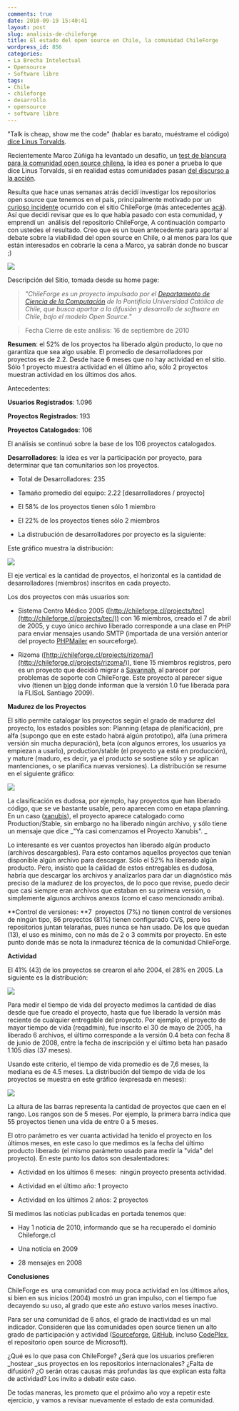 ```yaml
---
comments: true
date: 2010-09-19 15:40:41
layout: post
slug: analisis-de-chileforge
title: El estado del open source en Chile, la comunidad ChileForge
wordpress_id: 856
categories:
- La Brecha Intelectual
- Opensource
- Software libre
tags:
- Chile
- chileforge
- desarrollo
- opensource
- software libre
---
```








"Talk is cheap, show me the code" (hablar es barato, muéstrame el código) [dice Linus Torvalds](http://lkml.org/lkml/2000/8/25/132).




Recientemente Marco Zúñiga ha levantado un desafío, un [test de blancura para la comunidad open source chilena](http://blog.maz.cl/2010/09/test-acido.html), la idea es poner a prueba lo que dice Linus Torvalds, si en realidad estas comunidades pasan [del discurso a la acción](http://www.lnds.net/blog/2010/09/%C2%A1lo-que-cuenta-es-la-accion-no-las-palabras.html).




Resulta que hace unas semanas atrás decidí investigar los repositorios open source que tenemos en el país, principalmente motivado por un [curioso incidente](http://groups.google.com/group/liberaciondigital/browse_thread/thread/bc1398b6f9524682/?pli=1) ocurrido con el sitio ChileForge (más antecedentes [acá](http://www.malware.cl/?p=7364)). Así que decidí revisar que es lo que había pasado con esta comunidad, y emprendí un  análisis del repositorio ChileForge, A continuación comparto con ustedes el resultado. Creo que es un buen antecedente para aportar al debate sobre la viabilidad del open source en Chile, o al menos para los que están interesados en cobrarle la cena a Marco, ya sabrán donde no buscar ;)




[![](http://www.lnds.net/blog/wp-content/uploads/2010/09/chileforge.gif)](http://www.lnds.net/blog/wp-content/uploads/2010/09/chileforge.gif)




Descripción del Sitio, tomada desde su home page:





> _"ChileForge es un proyecto impulsado por el _[_Departamento de Ciencia de la Computación_](http://www.dcc.puc.cl/)_ de la Pontificia Universidad Católica de Chile, que busca aportar a la difusión y desarrollo de software en Chile, bajo el modelo Open Source."_




> Fecha Cierre de este análisis: 16 de septiembre de 2010

**Resumen**: el 52% de los proyectos ha liberado algún producto, lo que no garantiza que sea algo usable. El promedio de desarrolladores por proyectos es de 2.2. Desde hace 6 meses que no hay actividad en el sitio. Sólo 1 proyecto muestra actividad en el último año, sólo 2 proyectos muestran actividad en los últimos dos años.

Antecedentes:

**Usuarios Registrados**: 1.096

**Proyectos Registrados**: 193

**Proyectos Catalogados**: 106




El análisis se continuó sobre la base de los 106 proyectos catalogados.




**Desarrolladores**: la idea es ver la participación por proyecto, para determinar que tan comunitarios son los proyectos.






	
  * Total de Desarrolladores: 235

	
  * Tamaño promedio del equipo: 2.22 [desarrolladores / proyecto]

	
  * El 58% de los proyectos tienen sólo 1 miembro

	
  * El 22% de los proyectos tienes sólo 2 miembros

	
  * La distrubución de desarrolladores por proyecto es la siguiente:


Este gráfico muestra la distribución:

[![](http://www.lnds.net/blog/wp-content/uploads/2010/09/dist-desarrolladores-chileforge1.png)](http://www.lnds.net/blog/wp-content/uploads/2010/09/dist-desarrolladores-chileforge1.png)

El eje vertical es la cantidad de proyectos, el horizontal es la cantidad de desarrolladores (miembros) inscritos en cada proyecto.

Los dos proyectos con más usuarios son:



	
  * Sistema Centro Médico 2005 ([http://chileforge.cl/projects/tec](http://chileforge.cl/projects/tec/)) con 16 miembros, creado el 7 de abril de 2005, y cuyo único archivo liberado corresponde a una clase en PHP para enviar mensajes usando SMTP (importada de una versión anterior del proyecto [PHPMailer](http://sourceforge.net/projects/phpmailer/) en sourceforge).

	
  * Rizoma ([http://chileforge.cl/projects/rizoma/](http://chileforge.cl/projects/rizoma/)), tiene 15 miembros registros, pero es un proyecto que decidió migrar a [Savannah](http://savannah.nongnu.org/p/rizoma), al parecer por problemas de soporte con ChileForge. Este proyecto al parecer sigue vivo (tienen un [blog](http://www.rizoma.cl) donde informan que la versión 1.0 fue liberada para la FLISoL Santiago 2009).


**Madurez de los Proyectos**

El sitio permite catalogar los proyectos según el grado de madurez del proyecto, los estados posibles son: Planning (etapa de planificación), pre alfa (supongo que en este estado habrá algún prototipo), alfa (una primera versión sin mucha depuración), beta (con algunos errores, los usuarios ya empiezan a usarlo), production/stable (el proyecto ya está en producción), y mature (maduro, es decir, ya el producto se sostiene sólo y se aplican mantenciones, o se planifica nuevas versiones). La distribución se resume en el siguiente gráfico:

[![](http://www.lnds.net/blog/wp-content/uploads/2010/09/dist-estado-proyectos-chileforge.png)](http://www.lnds.net/blog/wp-content/uploads/2010/09/dist-estado-proyectos-chileforge.png)

La clasificación es dudosa, por ejemplo, hay proyectos que han liberado código, que se ve bastante usable, pero aparecen como en etapa planning. En un caso ([xanubis](http://chileforge.cl/projects/xanubis/)), el proyecto aparece catalogado como Production/Stable, sin embargo no ha liberado ningún archivo, y sólo tiene un mensaje que dice _"Ya casi comenzamos el Proyecto Xanubis". _

Lo interesante es ver cuantos proyectos han liberado algún producto (archivos descargables). Para esto contamos aquellos proyectos que tenían disponible algún archivo para descargar. Sólo el 52% ha liberado algún producto. Pero, insisto que la calidad de estos entregables es dudosa, habría que descargar los archivos y analizarlos para dar un diagnóstico más preciso de la madurez de los proyectos, de lo poco que revise, puedo decir que casi siempre eran archivos que estaban en su primera versión, o simplemente algunos archivos anexos (como el caso mencionado arriba).

**Control de versiones: **7  proyectos (7%) no tienen control de versiones de ningún tipo, 86 proyectos (81%) tienen configurado CVS, pero los repositorios juntan telarañas, pues nunca se han usado. De los que quedan (13), el uso es mínimo, con no más de 2 o 3 commits por proyecto. En este punto donde más se nota la inmadurez técnica de la comunidad ChileForge.

**Actividad**

El 41% (43) de los proyectos se crearon el año 2004, el 28% en 2005. La siguiente es la distribución:

[![](http://www.lnds.net/blog/wp-content/uploads/2010/09/proyecto-per-year-chileforge.png)](http://www.lnds.net/blog/wp-content/uploads/2010/09/proyecto-per-year-chileforge.png)

Para medir el tiempo de vida del proyecto medimos la cantidad de días desde que fue creado el proyecto, hasta que fue liberado la versión más reciente de cualquier entregable del proyecto. Por ejemplo, el proyecto de mayor tiempo de vida (reqadmin), fue inscrito el 30 de mayo de 2005, ha liberado 6 archivos, el último corresponde a la versión 0.4 beta con fecha 8 de junio de 2008, entre la fecha de inscripción y el último beta han pasado 1.105 días (37 meses).

Usando este criterio, el tiempo de vida promedio es de 7,6 meses, la mediana es de 4.5 meses. La distribución del tiempo de vida de los proyectos se muestra en este gráfico (expresada en meses):

[![](http://www.lnds.net/blog/wp-content/uploads/2010/09/vida-proyectos-chileforge.png)](http://www.lnds.net/blog/wp-content/uploads/2010/09/vida-proyectos-chileforge.png)

La altura de las barras representa la cantidad de proyectos que caen en el rango. Los rangos son de 5 meses. Por ejemplo, la primera barra indica que 55 proyectos tienen una vida de entre 0 a 5 meses.

El otro parámetro es ver cuanta actividad ha tenido el proyecto en los últimos meses, en este caso lo que medimos es la fecha del último producto liberado (el mismo parámetro usado para medir la "vida" del proyecto). En este punto los datos son desalentadores:



	
  * Actividad en los últimos 6 meses:  ningún proyecto presenta actividad.

	
  * Actividad en el último año: 1 proyecto

	
  * Actividad en los últimos 2 años: 2 proyectos


Si medimos las noticias publicadas en portada tenemos que:

	
  * Hay 1 noticia de 2010, informando que se ha recuperado el dominio Chileforge.cl

	
  * Una noticia en 2009

	
  * 28 mensajes en 2008


**Conclusiones**

ChileForge es  una comunidad con muy poca actividad en los últimos años, si bien en sus inicios (2004) mostró un gran impulso, con el tiempo fue decayendo su uso, al grado que este año estuvo varios meses inactivo.

Para ser una comunidad de 6 años, el grado de inactividad es un mal indicador. Consideren que las comunidades open source tienen un alto grado de participación y actividad ([Sourceforge](http://sourceforge.net/), [GitHub](http://github.com/), incluso [CodePlex](http://www.codeplex.com/), el repositorio open source de Microsoft).

¿Qué es lo que pasa con ChileForge? ¿Será que los usuarios prefieren _hostear _sus proyectos en los repositorios internacionales? ¿Falta de difusión? ¿O serán otras causas más profundas las que explican esta falta de actividad? Los invito a debatir este caso.

De todas maneras, les prometo que el próximo año voy a repetir este ejercicio, y vamos a revisar nuevamente el estado de esta comunidad.
